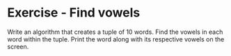 # Exercise - Find vowels

Write an algorithm that creates a tuple of 10 words. Find the vowels in each word within the tuple. Print the word along with its respective vowels on the screen.
